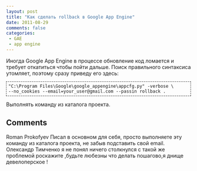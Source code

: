```yaml
---
layout: post
title: "Как сделать rollback в Google App Engine"
date: 2011-08-29
comments: false
categories:
 - GAE
 - app engine
---
```



Иногда Google App Engine в процессе обновление код ломается и требует откатиться чтобы пойти дальше. Поиск правильного синтаксиса утомляет, поэтому сразу приведу его здесь:

<pre style="border: 1px dashed; margin: 0; padding: 5px;"><code>"C:\Program Files\Google\google_appengine\appcfg.py" -verbose \
--no_cookies --email=your_user@gmail.com --passin rollback .
</code></pre>
<code></code>Выполнять команду из каталога проекта.<h2>Comments</h2>


Roman Prokofyev
Писал в основном для себя, просто выполняете эту команду из каталога проекта, не забыв подставить свой email.
Олександр Тимченко
я не понял ничего
столкнулся с такой же проблемой
роскажите ,будьте любезны что делать пошагово,я днище девелоперское !
